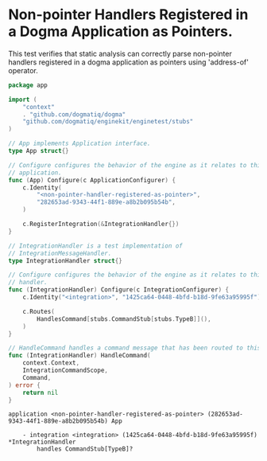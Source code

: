 # Non-pointer Handlers Registered in a Dogma Application as Pointers.

This test verifies that static analysis can correctly parse non-pointer handlers
registered in a dogma application as pointers using 'address-of' operator.

```go au:input
package app

import (
	"context"
	. "github.com/dogmatiq/dogma"
	"github.com/dogmatiq/enginekit/enginetest/stubs"
)

// App implements Application interface.
type App struct{}

// Configure configures the behavior of the engine as it relates to this
// application.
func (App) Configure(c ApplicationConfigurer) {
	c.Identity(
        "<non-pointer-handler-registered-as-pointer>",
        "282653ad-9343-44f1-889e-a8b2b095b54b",
    )

	c.RegisterIntegration(&IntegrationHandler{})
}

// IntegrationHandler is a test implementation of
// IntegrationMessageHandler.
type IntegrationHandler struct{}

// Configure configures the behavior of the engine as it relates to this
// handler.
func (IntegrationHandler) Configure(c IntegrationConfigurer) {
	c.Identity("<integration>", "1425ca64-0448-4bfd-b18d-9fe63a95995f")

	c.Routes(
		HandlesCommand[stubs.CommandStub[stubs.TypeB]](),
	)
}

// HandleCommand handles a command message that has been routed to this handler.
func (IntegrationHandler) HandleCommand(
	context.Context,
	IntegrationCommandScope,
	Command,
) error {
	return nil
}
```

```au:output
application <non-pointer-handler-registered-as-pointer> (282653ad-9343-44f1-889e-a8b2b095b54b) App

    - integration <integration> (1425ca64-0448-4bfd-b18d-9fe63a95995f) *IntegrationHandler
        handles CommandStub[TypeB]?
```
